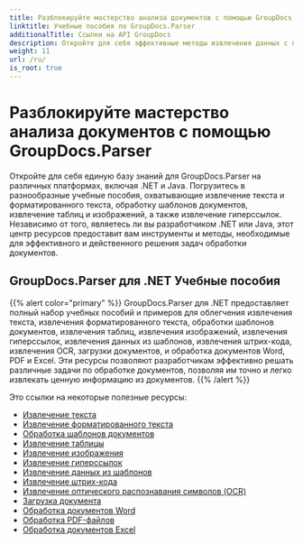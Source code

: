```yaml
---
title: Разблокируйте мастерство анализа документов с помощью GroupDocs.Parser
linktitle: Учебные пособия по GroupDocs.Parser
additionalTitle: Ссылки на API GroupDocs
description: Откройте для себя эффективные методы извлечения данных с помощью GroupDocs.Parser для .NET и Java. Изучите руководства по извлечению текста, таблиц, изображений и многому другому.
weight: 11
url: /ru/
is_root: true
---
```


# Разблокируйте мастерство анализа документов с помощью GroupDocs.Parser


Откройте для себя единую базу знаний для GroupDocs.Parser на различных платформах, включая .NET и Java. Погрузитесь в разнообразные учебные пособия, охватывающие извлечение текста и форматированного текста, обработку шаблонов документов, извлечение таблиц и изображений, а также извлечение гиперссылок. Независимо от того, являетесь ли вы разработчиком .NET или Java, этот центр ресурсов предоставит вам инструменты и методы, необходимые для эффективного и действенного решения задач обработки документов.

## GroupDocs.Parser для .NET Учебные пособия
{{% alert color="primary" %}}
GroupDocs.Parser для .NET предоставляет полный набор учебных пособий и примеров для облегчения извлечения текста, извлечения форматированного текста, обработки шаблонов документов, извлечения таблиц, извлечения изображений, извлечения гиперссылок, извлечения данных из шаблонов, извлечения штрих-кода, извлечения OCR, загрузки документов, и обработка документов Word, PDF и Excel. Эти ресурсы позволяют разработчикам эффективно решать различные задачи по обработке документов, позволяя им точно и легко извлекать ценную информацию из документов.
{{% /alert %}}

Это ссылки на некоторые полезные ресурсы:
 
- [Извлечение текста](./net/text-extraction/)
- [Извлечение форматированного текста](./net/formatted-text-extraction/)
- [Обработка шаблонов документов](./net/document-template-processing/)
- [Извлечение таблицы](./net/table-extraction/)
- [Извлечение изображения](./net/image-extraction/)
- [Извлечение гиперссылок](./net/hyperlink-extraction/)
- [Извлечение данных из шаблонов](./net/data-extraction-from-templates/)
- [Извлечение штрих-кода](./net/barcode-extraction/)
- [Извлечение оптического распознавания символов (OCR)](./net/ocr-extraction/)
- [Загрузка документа](./net/document-loading/)
- [Обработка документов Word](./net/word-document-processing/)
- [Обработка PDF-файлов](./net/pdf-processing/)
- [Обработка документов Excel](./net/excel-document-processing/)





